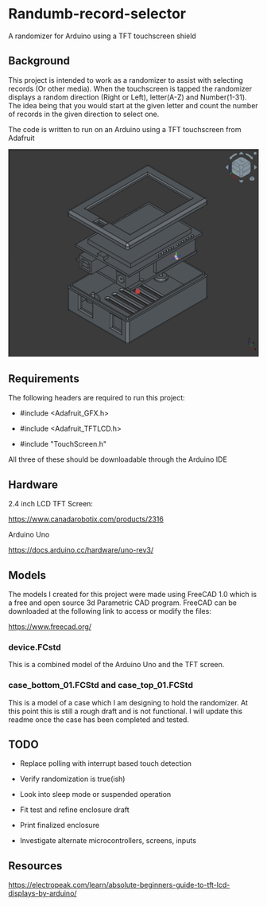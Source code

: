 # Randumb-record-selector
A randomizer for Arduino using a TFT touchscreen shield

## Background
This project is intended to work as a randomizer to assist with selecting records (Or other media). When the touchscreen is tapped the randomizer displays a random direction (Right or Left), letter(A-Z) and Number(1-31). The idea being that you would start at the given letter and count the number of records in the given direction to select one.

The code is written to run on an Arduino using a TFT touchscreen from Adafruit

![image](assembly_model_01.PNG)

## Requirements

The following headers are required to run this project:

  - #include \<Adafruit_GFX.h\>

  - #include \<Adafruit_TFTLCD.h\>
  
  - #include "TouchScreen.h"

All three of these should be downloadable through the Arduino IDE

## Hardware

2.4 inch LCD TFT Screen:

https://www.canadarobotix.com/products/2316

Arduino Uno

https://docs.arduino.cc/hardware/uno-rev3/


## Models

The models I created for this project were made using FreeCAD 1.0 which is a free and open source 3d Parametric CAD program. FreeCAD can be downloaded at the following link to access or modify the files:

https://www.freecad.org/

### device.FCstd

This is a combined model of the Arduino Uno and the TFT screen.

### case_bottom_01.FCStd and case_top_01.FCStd

This is a model of a case which I am designing to hold the randomizer. At this point this is still a rough draft and is not functional. I will update this readme once the case has been completed and tested.

## TODO

  - Replace polling with interrupt based touch detection
  - Verify randomization is true(ish)
  - Look into sleep mode or suspended operation

  - Fit test and refine enclosure draft
  - Print finalized enclosure 
  - Investigate alternate microcontrollers, screens, inputs

## Resources

https://electropeak.com/learn/absolute-beginners-guide-to-tft-lcd-displays-by-arduino/

